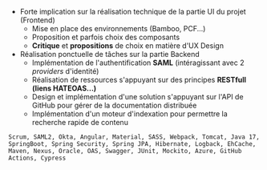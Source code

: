 - Forte implication sur la réalisation technique de la partie UI du projet (Frontend)
  - Mise en place des environnements (Bamboo, PCF...)
  - Proposition et parfois choix des composants
  - **Critique** et **propositions** de choix en matière d'UX Design
- Réalisation ponctuelle de tâches sur la partie Backend
  - Implémentation de l'authentification **SAML** (intéragissant avec 2 _providers_ d'identité)
  - Réalisation de ressources s'appuyant sur des principes **RESTfull (liens HATEOAS...)**
  - Design et implémentation d'une solution s'appuyant sur l'API de GitHub pour gérer de la documentation distribuée
  - Implémentation d'un moteur d'indexation pour permettre la recherche rapide de contenu

```text
Scrum, SAML2, Okta, Angular, Material, SASS, Webpack, Tomcat, Java 17, SpringBoot, Spring Security, Spring JPA, Hibernate, Logback, EhCache, Maven, Nexus, Oracle, OAS, Swagger, JUnit, Mockito, Azure, GitHub Actions, Cypress
```
